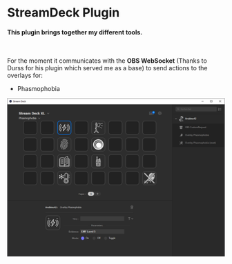 # StreamDeck Plugin

#### This plugin brings together my different tools.
<br>

For the moment it communicates with the __OBS WebSocket__ (Thanks to Durss for his plugin which served me as a base) to send actions to the overlays for:
  - Phasmophobia

![](screenshot.png)
